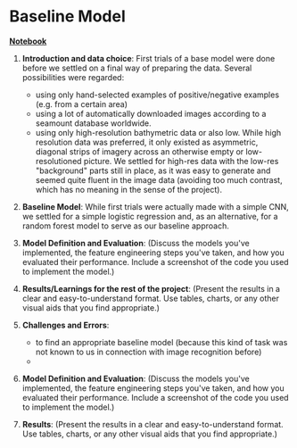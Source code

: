 # Baseline Model

**[Notebook](baseline_model.ipynb)**

1. **Introduction and data choice**: First trials of a base model were done before we settled on a final way of preparing the data. Several possibilities were regarded:
   - using only hand-selected examples of positive/negative examples (e.g. from a certain area)
   - using a lot of automatically downloaded images according to a seamount database worldwide.
   - using only high-resolution bathymetric data or also low.
While high resolution data was preferred, it only existed as asymmetric, diagonal strips of imagery across an otherwise empty or low-resolutioned picture. We settled for high-res data with the low-res "background" parts still in place, as it was easy to generate and seemed quite fluent in the image data (avoiding too much contrast, which has no meaning in the sense of the project).

2. **Baseline Model**: While first trials were actually made with a simple CNN, we settled for a simple logistic regression and, as an alternative, for a random forest model to serve as our baseline approach.

3. **Model Definition and Evaluation**: (Discuss the models you've implemented, the feature engineering steps you've taken, and how you evaluated their performance. Include a screenshot of the code you used to implement the model.)

4. **Results/Learnings for the rest of the project**: (Present the results in a clear and easy-to-understand format. Use tables, charts, or any other visual aids that you find appropriate.)

5. **Challenges and Errors**:
   - to find an appropriate baseline model (because this kind of task was not known to us in connection with image recognition before)
   - 

6. **Model Definition and Evaluation**: (Discuss the models you've implemented, the feature engineering steps you've taken, and how you evaluated their performance. Include a screenshot of the code you used to implement the model.)

6. **Results**: (Present the results in a clear and easy-to-understand format. Use tables, charts, or any other visual aids that you find appropriate.)
